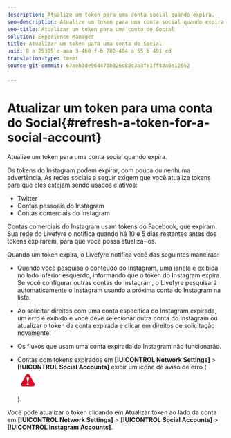 ```yaml
---
description: Atualize um token para uma conta social quando expira.
seo-description: Atualize um token para uma conta social quando expira.
seo-title: Atualizar um token para uma conta do Social
solution: Experience Manager
title: Atualizar um token para uma conta do Social
uuid: 8 a 25305 c-aaa 3-460 f-b 782-404 a 55 b 491 cd
translation-type: tm+mt
source-git-commit: 67aeb3de964473b326c88c3a3f81ff48a6a12652

---
```



# Atualizar um token para uma conta do Social{#refresh-a-token-for-a-social-account}

Atualize um token para uma conta social quando expira.

Os tokens do Instagram podem expirar, com pouca ou nenhuma advertência. As redes sociais a seguir exigem que você atualize tokens para que eles estejam sendo usados e ativos:

* Twitter
* Contas pessoais do Instagram
* Contas comerciais do Instagram

Contas comerciais do Instagram usam tokens do Facebook, que expiram. Sua rede do Livefyre o notifica quando há 10 e 5 dias restantes antes dos tokens expirarem, para que você possa atualizá-los.

Quando um token expira, o Livefyre notifica você das seguintes maneiras:

* Quando você pesquisa o conteúdo do Instagram, uma janela é exibida no lado inferior esquerdo, informando que o token do Instagram expira. Se você configurar outras contas do Instagram, o Livefyre pesquisará automaticamente o Instagram usando a próxima conta do Instagram na lista.
* Ao solicitar direitos com uma conta específica do Instagram expirada, um erro é exibido e você deve selecionar outra conta do Instagram ou atualizar o token da conta expirada e clicar em direitos de solicitação novamente.
* Os fluxos que usam uma conta expirada do Instagram não funcionarão.
* Contas com tokens expirados em **[!UICONTROL Network Settings]** &gt; **[!UICONTROL Social Accounts]** exibir um ícone de aviso de erro ( ![](assets/warningError.png)

   ).

Você pode atualizar o token clicando em Atualizar token ao lado da conta em **[!UICONTROL Network Settings]** &gt; **[!UICONTROL Social Accounts]** &gt; **[!UICONTROL Instagram Accounts]**.
